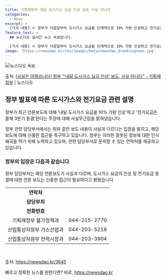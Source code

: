 ```yaml
---
title: 기획재정부 내달 도시가스 요금 인상 보도 사실 아니다
categories:
  - News
excerpt: >
  [기사 내용] ㅇ 정부가 다음달부터 도시가스 요금을 단계적으로 10% 가량 인상하고 전기요금은 올해 3분기에…
feature_text: >
  ## 뉴스다오 실시간 뉴스 속보입니다.

  [기사 내용] ㅇ 정부가 다음달부터 도시가스 요금을 단계적으로 10% 가량 인상하고 전기요금은 올해 3분기에…
image: 'https://newsdao.kr/res/images/meta/newsdao_breakingnews.jpg'
---
```


![뉴스다오 속보](https://newsdao.kr/res/images/meta/newsdao_breakingnews.jpg)

<p>출처: <a href="https://newsdao.kr/3645" rel="dofollow">[사실은 이렇습니다] 정부 “‘내달 도시가스 요금 인상’ 보도, 사실 아니다” - 기획재정부</a> | 뉴스다오</p>

<h2 data-ke-size="size26">정부 발표에 따른 도시가스와 전기요금 관련 설명</h2>
정부가 최근 언론보도에 대해 '내달 도시가스 요금을 10% 가량 인상'하고 '전기요금은 올해 3분기 동결'된다는 주장에 대해 사실무근임을 밝혀냈습니다. 

<p data-ke-size="size16">정부 관련 담당부서에서는 위와 같은 보도 내용이 사실과 다르다는 입장을 밝히고, 해당 보도에 대해 신중한 접근을 촉구하고 있습니다. 정부는 이러한 잘못된 정보에 대한 인식 왜곡을 막기 위해 노력하고 있으며, 관련 담당부서로 문의할 수 있는 연락처를 제공하고 있습니다.</p>

<h3>정부의 입장은 다음과 같습니다</h3>
정부 담당부처는 해당 언론보도가 사실과 다르며, 도시가스 요금의 인상 및 전기요금 동결에 대한 언론 보도는 신중한 접근이 필요하다고 밝혔습니다. 

<table>
  <tr>
    <td style="text-align: center; height: 17px;"><b>연락처</b></td>
  </tr>
  <tr>
    <td style="text-align: center; height: 17px;"><b>담당부처</b></td>
  </tr>
  <tr>
    <td style="text-align: center; height: 17px;"><b>전화번호</b></td>
  </tr>
  <tr>
    <td style="text-align: center; height: 17px;">기획재정부 물가정책과</td>
    <td style="text-align: center; height: 17px;">044-215-2770</td>
  </tr>
  <tr>
    <td style="text-align: center; height: 17px;">산업통상자원부 가스산업과</td>
    <td style="text-align: center; height: 17px;">044-203-5216</td>
  </tr>
  <tr>
    <td style="text-align: center; height: 17px;">산업통상자원부 전력시장과</td>
    <td style="text-align: center; height: 17px;">044-203-3904</td>
  </tr>
</table>

<p data-ke-size="size16">&nbsp;</p>


출처: <a href="https://newsdao.kr/3645">https://newsdao.kr/3645</a> 

빠르고 정확한 뉴스를 원한다면? 바로, <a href="https://newsdao.kr" rel="dofollow">https://newsdao.kr</a>


